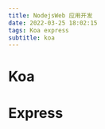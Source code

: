 ```yaml
---
title: NodejsWeb 应用开发
date: 2022-03-25 18:02:15
tags: Koa express
subtitle: koa
---
```


# Koa

# Express
